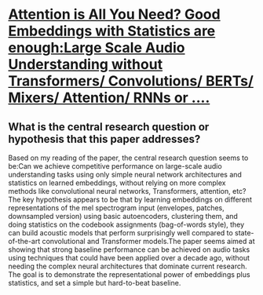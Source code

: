 # [Attention is All You Need? Good Embeddings with Statistics are   enough:Large Scale Audio Understanding without Transformers/ Convolutions/   BERTs/ Mixers/ Attention/ RNNs or ....](https://arxiv.org/abs/2110.03183)

## What is the central research question or hypothesis that this paper addresses?

Based on my reading of the paper, the central research question seems to be:Can we achieve competitive performance on large-scale audio understanding tasks using only simple neural network architectures and statistics on learned embeddings, without relying on more complex methods like convolutional neural networks, Transformers, attention, etc?The key hypothesis appears to be that by learning embeddings on different representations of the mel spectrogram input (envelopes, patches, downsampled version) using basic autoencoders, clustering them, and doing statistics on the codebook assignments (bag-of-words style), they can build acoustic models that perform surprisingly well compared to state-of-the-art convolutional and Transformer models.The paper seems aimed at showing that strong baseline performance can be achieved on audio tasks using techniques that could have been applied over a decade ago, without needing the complex neural architectures that dominate current research. The goal is to demonstrate the representational power of embeddings plus statistics, and set a simple but hard-to-beat baseline.
